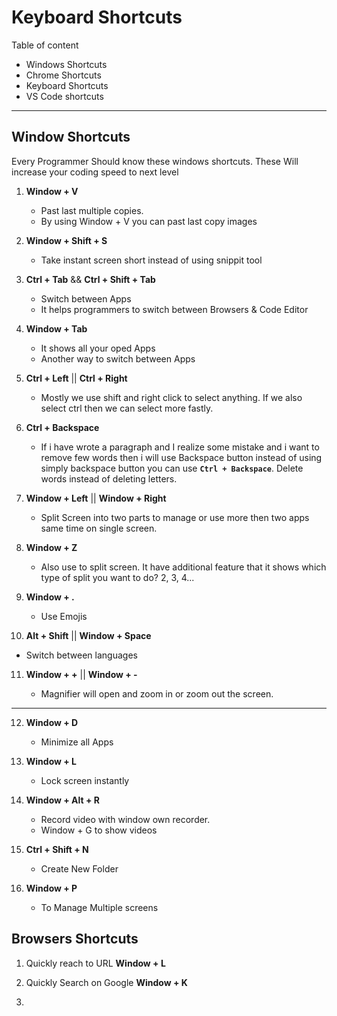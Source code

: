 # Keyboard Shortcuts

Table of content

- Windows Shortcuts
- Chrome Shortcuts
- Keyboard Shortcuts
- VS Code shortcuts





***


## Window Shortcuts

Every Programmer Should know these windows shortcuts. These Will increase your coding speed to next level

1. **Window + V**

   - Past last multiple copies.
   - By using Window + V you can past last copy images

2. **Window + Shift + S**

   - Take instant screen short instead of using snippit tool

3. **Ctrl + Tab** && **Ctrl + Shift + Tab**

   - Switch between Apps
   - It helps programmers to switch between Browsers & Code Editor

4. **Window + Tab**

   - It shows all your oped Apps
   - Another way to switch between Apps

5. **Ctrl + Left** || **Ctrl + Right**

   - Mostly we use shift and right click to select anything. If we also select ctrl then we can select more fastly.

6. **Ctrl + Backspace**

   - If i have wrote a paragraph and I realize some mistake and i want to remove few words then i will use Backspace button instead of using simply backspace button you can use **`Ctrl + Backspace`**. Delete words instead of deleting letters.

7. **Window + Left** || **Window + Right**

   - Split Screen into two parts to manage or use more then two apps same time on single screen. 

8. **Window + Z**

   - Also use to split screen. It have additional feature that it shows which type of split you want to do? 2, 3, 4...

9. **Window + .**

   - Use Emojis

10. **Alt + Shift** || **Window + Space**

   - Switch between languages

11. **Window + +** || **Window + -**

    - Magnifier will open and zoom in or zoom out the screen. 

---

12. **Window + D**

    - Minimize all Apps 

13. **Window + L**

    - Lock screen instantly

14. **Window + Alt + R**

    -  Record video with window own recorder. 
    - Window + G to show videos

15. **Ctrl + Shift + N**

    - Create New Folder

16. **Window + P**
    - To Manage Multiple screens






## Browsers Shortcuts

1. Quickly reach to URL
   **Window + L**

2. Quickly Search on Google
   **Window + K**

3.
